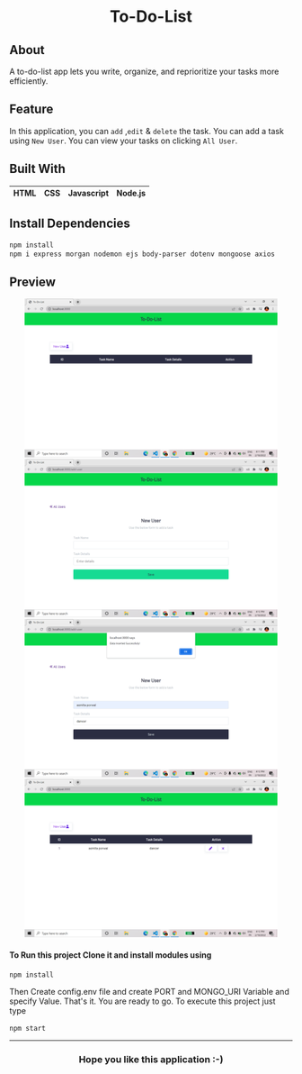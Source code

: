 <h1 align='center'>To-Do-List</h1>

## About
A to-do-list app lets you write, organize, and reprioritize your tasks more efficiently.

## Feature
In this application, you can `add` ,`edit` & `delete` the task. You can add a task using `New User`. You can view your tasks on clicking `All User`.

## Built With
| HTML | CSS | Javascript | Node.js |
| ---  | --- | --- | --- |

## Install Dependencies
```
npm install
npm i express morgan nodemon ejs body-parser dotenv mongoose axios
```

## Preview
<p align="center">
  <img src="https://github.com/asmitaporwal/To-Do-List-App/blob/master/Preview-1.png" width="450">
  <img src="https://github.com/asmitaporwal/To-Do-List-App/blob/master/Preview-2.png" width="450">
  <img src="https://github.com/asmitaporwal/To-Do-List-App/blob/master/Preview-3.png" width="450">
  <img src="https://github.com/asmitaporwal/To-Do-List-App/blob/master/Preview-4.png" width="450">
</p>


#### To Run this project Clone it and install modules using
```
npm install
```

Then Create config.env file and create PORT and MONGO_URI Variable and specify Value.
That's it. You are ready to go. To execute this project just type
```
npm start
```

---
<h3 align="Center">Hope you like this application  :-)</h3>
